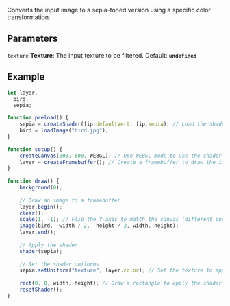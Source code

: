 Converts the input image to a sepia-toned version using a specific color transformation.

## Parameters
`texture` **Texture**: The input texture to be filtered. Default: **`undefined`**

## Example
```javascript
let layer,
  bird,
  sepia;

function preload() {
    sepia = createShader(fip.defaultVert, fip.sepia); // Load the shader
    bird = loadImage("bird.jpg");
}

function setup() {
    createCanvas(600, 600, WEBGL); // Use WEBGL mode to use the shader
    layer = createFramebuffer(); // Create a framebuffer to draw the image onto (faster p5.js version of createGraphics())
}
  
function draw() {
    background(0);
    
    // Draw an image to a framebuffer 
    layer.begin();
    clear();
    scale(1, -1); // Flip the Y-axis to match the canvas (different coordinate system in framebuffer)
    image(bird, -width / 2, -height / 2, width, height);
    layer.end();
    
    // Apply the shader
    shader(sepia);
    
    // Set the shader uniforms
    sepia.setUniform("texture", layer.color); // Set the texture to apply the shader to
    
    rect(0, 0, width, height); // Draw a rectangle to apply the shader to
    resetShader(); 
}
```